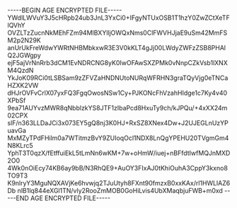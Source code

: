 -----BEGIN AGE ENCRYPTED FILE-----
YWdlLWVuY3J5cHRpb24ub3JnL3YxCi0+IFgyNTUxOSB1T1hzY0ZwZCtXeTFlQVhY
OVZLTzZucnNkMEhFZm94MlBXYlljOWQxNms0ClFWVHJjaE9uSm42MmFSM2p2N29K
anUrUkFreWdwYWRtNHBMbkxwR3E3V0kKLT4gJj00LWdyZWFzZSB8PHAlQ2JGWgpy
ejF5ajVrNnRrb3dCM1EvNDRCNG8yK0IwOFAwSXZPMk0vNnpCZkVsb1lXNXM4QzdN
YkJoK09RCi0tLSBSam9zZFVZaHNDNUtoNURqWFRHN3graTQyVjg0eTNCaHZXK2VW
dHJrOVFvCrlX07yxFQ3FgqOwosNSw1Cy+PJKONcFhVzahHIdge1c7Ky4v40XPbSf
9ea71AUYvzMWR8qNbblzkYS8JTF1zIbaPcd8HxuTy9ch/kJPQu/+4xXX24m02CPX
slF/n363LLDaJCi3x073EY5gQ8nj3K0HJ+RxSZ8XNex4Dw+J2UJEGLnUzYPuavGa
MxMZyTPdFHilm0a7WTitmzBvY9ZUIoqOcl1NDX8LnQgYPEHU20TVgmGm4N8KLrc5
YphT3T0qzX/fEtffuiEkL5tLmNn6wKM+7w+oHmW/iuej+nBFfdtIwfMQJnMXD2O0
4Wk0nOiEcy74KB6ay9bB/N3RhQE9+AuOY3FIxAJ0tKhiOuhA3CppY3kxno8TO9T3
K9nlryY3MguNQXAVjKe6hvwjq2TJuUtyh8FXnt90fmzxB0xxKAx/rl1HWLlAZ6Db
nlB1lq844eXGl1TN/vly2RooZmMOB0GoHiLvis4UbXMaqbjuFWB+m0xd
-----END AGE ENCRYPTED FILE-----
